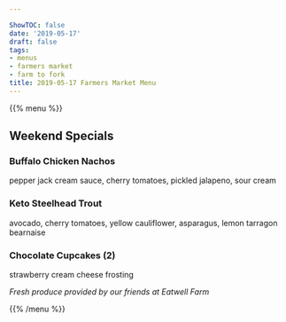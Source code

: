 ```yaml
---

ShowTOC: false
date: '2019-05-17'
draft: false
tags:
- menus
- farmers market
- farm to fork
title: 2019-05-17 Farmers Market Menu
---
```


{{% menu %}}

## Weekend Specials

### Buffalo Chicken Nachos

pepper jack cream sauce, cherry tomatoes,
pickled jalapeno, sour cream

### Keto Steelhead Trout

avocado, cherry tomatoes, yellow cauliflower,
asparagus, lemon tarragon bearnaise

### Chocolate Cupcakes \(2\)

strawberry cream cheese frosting


*Fresh produce provided by our friends at Eatwell Farm*

{{% /menu %}}
